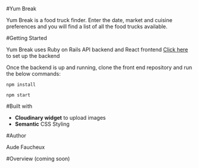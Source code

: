 #Yum Break

Yum Break is a food truck finder. Enter the date, market and cuisine preferences and you will find a list of all the food trucks available.

#Getting Started

Yum Break uses Ruby on Rails API backend and React frontend
[Click here](https://github.com/audefaucheux/food-market-backend) to set up the backend

Once the backend is up and running, clone the front end repository and run the below commands:
```
npm install
```
```
npm start
```

#Built with

- **Cloudinary widget** to upload images
- **Semantic** CSS Styling

#Author

Aude Faucheux

#Overview
(coming soon)
